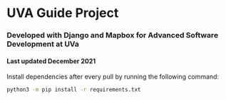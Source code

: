 # UVA Guide Project

### Developed with Django and Mapbox for Advanced Software Development at UVa

#### Last updated December 2021

Install dependencies after every pull by running the following command: 

```zsh
python3 -m pip install -r requirements.txt
```
